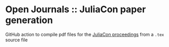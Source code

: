 # Open Journals :: JuliaCon paper generation 

GitHub action to compile pdf files for the [JuliaCon proceedings](https://proceedings.juliacon.org/) from a `.tex` source file
